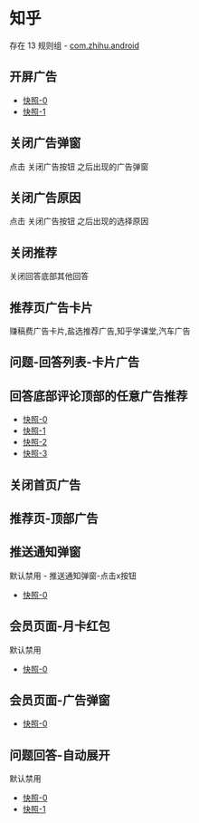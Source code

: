 # 知乎

存在 13 规则组 - [com.zhihu.android](/src/apps/com.zhihu.android.ts)

## 开屏广告

- [快照-0](https://gkd-kit.gitee.io/import/12707641)
- [快照-1](https://gkd-kit.songe.li/import/12841423)

## 关闭广告弹窗

点击 关闭广告按钮 之后出现的广告弹窗

## 关闭广告原因

点击 关闭广告按钮 之后出现的选择原因

## 关闭推荐

关闭回答底部其他回答

## 推荐页广告卡片

赚稿费广告卡片,盐选推荐广告,知乎学课堂,汽车广告

## 问题-回答列表-卡片广告

## 回答底部评论顶部的任意广告推荐

- [快照-0](https://gkd-kit.gitee.io/import/12647617)
- [快照-1](https://gkd-kit.gitee.io/import/12647659)
- [快照-2](https://gkd-kit.gitee.io/import/12647525)
- [快照-3](https://gkd-kit.gitee.io/import/12647541)

## 关闭首页广告

## 推荐页-顶部广告

## 推送通知弹窗

默认禁用 - 推送通知弹窗-点击x按钮

- [快照-0](https://gkd-kit.gitee.io/import/12647583)

## 会员页面-月卡红包

默认禁用

- [快照-0](https://gkd-kit.gitee.io/import/12647421)

## 会员页面-广告弹窗

- [快照-0](https://gkd-kit.gitee.io/import/12707676)

## 问题回答-自动展开

默认禁用

- [快照-0](https://gkd-kit.gitee.io/import/12647688)
- [快照-1](https://gkd-kit.gitee.io/import/12707687)
